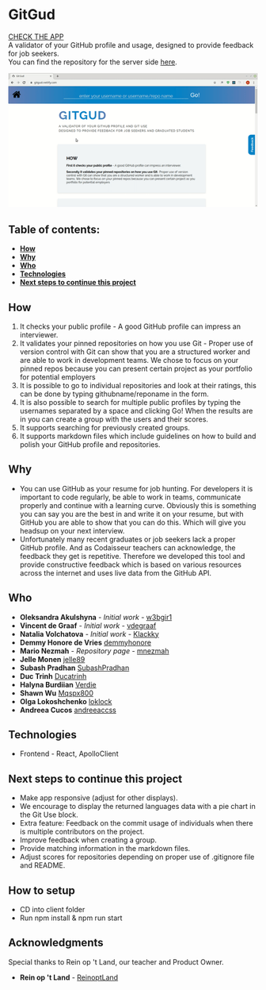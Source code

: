 # GitGud

[CHECK THE APP](https://gitgud.netlify.com/) <br>
A validator of your GitHub profile and usage, designed to provide feedback for job seekers. <br>
You can find the repository for the server side [here](https://github.com/Official-Codaisseur-Graduate/gitgud-server).

![](gitgud.gif)

## Table of contents:

- **[How](#how)**
- **[Why](#why)**
- **[Who](#who)**
- **[Technologies](#technologies)**
- **[Next steps to continue this project](#next-steps-to-continue-this-project)**

## How

1. It checks your public profile - A good GitHub profile can impress an interviewer.
2. It validates your pinned repositories on how you use Git - Proper use of version control with Git can show that you are a structured worker and are able to work in development teams. We chose to focus on your pinned repos because you can present certain project as your portfolio for potential employers
3. It is possible to go to individual repositories and look at their ratings, this can be done by typing githubname/reponame in the form.
4. It is also possible to search for multiple public profiles by typing the usernames separated by a space and clicking Go! When the results are in you can create a group with the users and their scores.
5. It supports searching for previously created groups.
6. It supports markdown files which include guidelines on how to build and polish your GitHub profile and repositories.

## Why

- You can use GitHub as your resume for job hunting. For developers it is important to code regularly, be able to work in teams, communicate properly and continue with a learning curve. Obviously this is something you can say you are the best in and write it on your resume, but with GitHub you are able to show that you can do this. Which will give you headsup on your next interview.
- Unfortunately many recent graduates or job seekers lack a proper GitHub profile. And as Codaisseur teachers can acknowledge, the feedback they get is repetitive. Therefore we developed this tool and provide constructive feedback which is based on various resources across the internet and uses live data from the GitHub API.

## Who

- **Oleksandra Akulshyna** - _Initial work_ - [w3bgir1](https://github.com/w3bgir1)
- **Vincent de Graaf** - _Initial work_ - [vdegraaf](https://github.com/vdegraaf)
- **Natalia Volchatova** - _Initial work_ - [Klackky](https://github.com/Klackky)
- **Demmy Honore de Vries** [demmyhonore](https://github.com/demmyhonore)
- **Mario Nezmah** - _Repository page_ - [mnezmah](https://github.com/mnezmah)
- **Jelle Monen** [jelle89](https://github.com/jelle89)
- **Subash Pradhan** [SubashPradhan](https://github.com/SubashPradhan)
- **Duc Trinh** [Ducatrinh](https://github.com/ducatrinh)
- **Halyna Burdiian** [Verdie](https://github.com/verdie)
- **Shawn Wu** [Mqspx800](https://github.com/Mqspx800)
- **Olga Lokoshchenko** [loklock](https://github.com/loklock)
- **Andreea Cucos** [andreeaccss](https://github.com/AndreeaCcss)

## Technologies

- Frontend - React, ApolloClient <br>

## Next steps to continue this project

- Make app responsive (adjust for other displays).
- We encourage to display the returned languages data with a pie chart in the Git Use block.
- Extra feature: Feedback on the commit usage of individuals when there is multiple contributors on the project.
- Improve feedback when creating a group.
- Provide matching information in the markdown files.
- Adjust scores for repositories depending on proper use of .gitignore file and README.

## How to setup

- CD into client folder
- Run npm install & npm run start

## Acknowledgments

Special thanks to Rein op 't Land, our teacher and Product Owner.

- **Rein op 't Land** - [ReinoptLand](https://github.com/Reinoptland)
